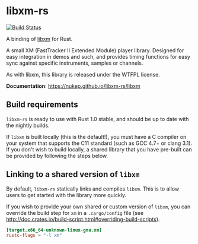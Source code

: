 # libxm-rs

[![Build Status](https://travis-ci.org/nukep/libxm-rs.svg)](https://travis-ci.org/nukep/libxm-rs)

A binding of [libxm](https://github.com/Artefact2/libxm/) for Rust.

A small XM (FastTracker II Extended Module) player library. Designed
for easy integration in demos and such, and provides timing functions
for easy sync against specific instruments, samples or channels.

As with libxm, this library is released under the WTFPL license.

**Documentation**: https://nukep.github.io/libxm-rs/libxm

## Build requirements

`libxm-rs` is ready to use with Rust 1.0 stable, and should be up to date with
the nightly builds.

If `libxm` is built locally (this is the default!), you must have a C compiler
on your system that supports the C11 standard (such as GCC 4.7+ or clang 3.1).
If you don't wish to build locally, a shared library that you have pre-built
can be provided by following the steps below.

## Linking to a shared version of `libxm`
By default, `libxm-rs` statically links and compiles `libxm`.
This is to allow users to get started with the library more quickly.

If you wish to provide your own shared or custom version of `libxm`, you can
override the build step for `xm` in a `.cargo/config` file
(see http://doc.crates.io/build-script.html#overriding-build-scripts).

```toml
[target.x86_64-unknown-linux-gnu.xm]
rustc-flags = "-l xm"
```
